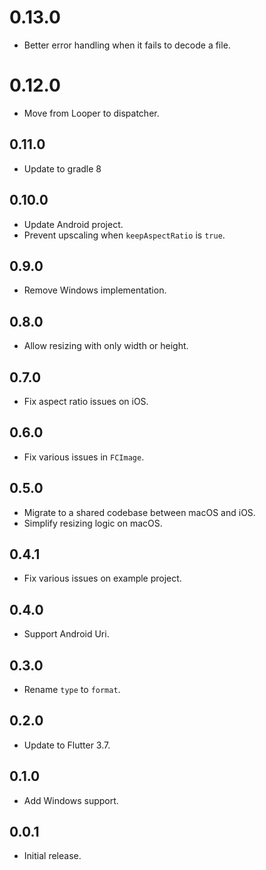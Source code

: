 # 0.13.0

- Better error handling when it fails to decode a file.

# 0.12.0

- Move from Looper to dispatcher.

## 0.11.0

- Update to gradle 8

## 0.10.0

- Update Android project.
- Prevent upscaling when `keepAspectRatio` is `true`.

## 0.9.0

- Remove Windows implementation.

## 0.8.0

- Allow resizing with only width or height.

## 0.7.0

- Fix aspect ratio issues on iOS.

## 0.6.0

- Fix various issues in `FCImage`.

## 0.5.0

- Migrate to a shared codebase between macOS and iOS.
- Simplify resizing logic on macOS.

## 0.4.1

- Fix various issues on example project.

## 0.4.0

- Support Android Uri.

## 0.3.0

- Rename `type` to `format`.

## 0.2.0

- Update to Flutter 3.7.

## 0.1.0

- Add Windows support.

## 0.0.1

- Initial release.
